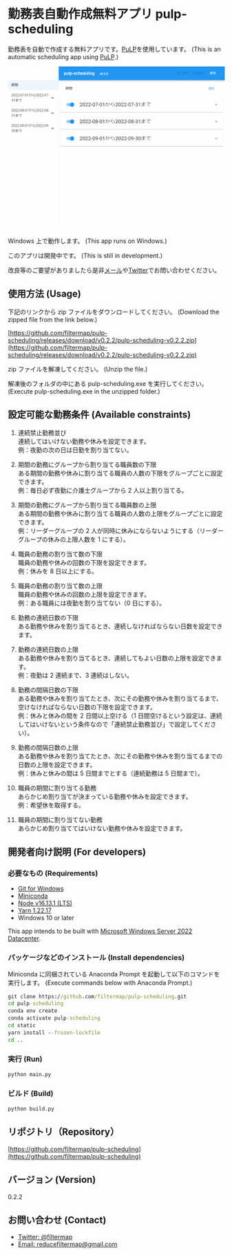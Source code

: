 # 勤務表自動作成無料アプリ pulp-scheduling

勤務表を自動で作成する無料アプリです。[PuLP](https://coin-or.github.io/pulp/)を使用しています。 (This is an automatic scheduling app using [PuLP](https://coin-or.github.io/pulp/).)

![Demo video](demo.gif?raw=true)

Windows 上で動作します。 (This app runs on Windows.)

このアプリは開発中です。 (This is still in development.)

改良等のご要望がありましたら是非[メール](mailto:reducefiltermap@gmail.com)や[Twitter](https://twitter.com/filtermap)でお問い合わせください。

## 使用方法 (Usage)

下記のリンクから zip ファイルをダウンロードしてください。 (Download the zipped file from the link below.)

[https://github.com/filtermap/pulp-scheduling/releases/download/v0.2.2/pulp-scheduling-v0.2.2.zip](https://github.com/filtermap/pulp-scheduling/releases/download/v0.2.2/pulp-scheduling-v0.2.2.zip)

zip ファイルを解凍してください。 (Unzip the file.)

解凍後のフォルダの中にある pulp-scheduling.exe を実行してください。 (Execute pulp-scheduling.exe in the unzipped folder.)

## 設定可能な勤務条件 (Available constraints)

1. 連続禁止勤務並び  
   連続してはいけない勤務や休みを設定できます。  
   例：夜勤の次の日は日勤を割り当てない。

2. 期間の勤務にグループから割り当てる職員数の下限  
   ある期間の勤務や休みに割り当てる職員の人数の下限をグループごとに設定できます。  
   例：毎日必ず夜勤に介護士グループから 2 人以上割り当てる。

3. 期間の勤務にグループから割り当てる職員数の上限  
   ある期間の勤務や休みに割り当てる職員の人数の上限をグループごとに設定できます。  
   例：リーダーグループの 2 人が同時に休みにならないようにする（リーダーグループの休みの上限人数を 1 にする）。

4. 職員の勤務の割り当て数の下限  
   職員の勤務や休みの回数の下限を設定できます。  
   例：休みを 8 日以上にする。

5. 職員の勤務の割り当て数の上限  
   職員の勤務や休みの回数の上限を設定できます。  
   例：ある職員には夜勤を割り当てない（0 日にする）。

6. 勤務の連続日数の下限  
   ある勤務や休みを割り当てるとき、連続しなければならない日数を設定できます。

7. 勤務の連続日数の上限  
   ある勤務や休みを割り当てるとき、連続してもよい日数の上限を設定できます。  
   例：夜勤は 2 連続まで、3 連続はしない。

8. 勤務の間隔日数の下限  
   ある勤務や休みを割り当てたとき、次にその勤務や休みを割り当てるまで、空けなければならない日数の下限を設定できます。  
   例：休みと休みの間を 2 日間以上空ける（1 日間空けるという設定は、連続してはいけないという条件なので「連続禁止勤務並び」で設定してください）。

9. 勤務の間隔日数の上限  
   ある勤務や休みを割り当てたとき、次にその勤務や休みを割り当てるまでの日数の上限を設定できます。  
   例：休みと休みの間は 5 日間までとする（連続勤務は 5 日間まで）。

10. 職員の期間に割り当てる勤務  
    あらかじめ割り当てが決まっている勤務や休みを設定できます。  
    例：希望休を取得する。

11. 職員の期間に割り当てない勤務  
    あらかじめ割り当ててはいけない勤務や休みを設定できます。

## 開発者向け説明 (For developers)

### 必要なもの (Requirements)

- [Git for Windows](https://gitforwindows.org/)
- [Miniconda](https://docs.conda.io/en/latest/miniconda.html)
- [Node v16.13.1 (LTS)](https://nodejs.org/en/blog/release/v16.13.1/)
- [Yarn 1.22.17](https://classic.yarnpkg.com/en/docs/install#windows-stable)
- Windows 10 or later

This app intends to be built with [Microsoft Windows Server 2022 Datacenter](https://github.com/actions/virtual-environments/blob/main/images/win/Windows2022-Readme.md#installed-software).

### パッケージなどのインストール (Install dependencies)

Miniconda に同梱されている Anaconda Prompt を起動して以下のコマンドを実行します。 (Execute commands below with Anaconda Prompt.)

```bat
git clone https://github.com/filtermap/pulp-scheduling.git
cd pulp-scheduling
conda env create
conda activate pulp-scheduling
cd static
yarn install --frozen-lockfile
cd ..
```

### 実行 (Run)

```bat
python main.py
```

### ビルド (Build)

```bat
python build.py
```

## リポジトリ（Repository）

[https://github.com/filtermap/pulp-scheduling](https://github.com/filtermap/pulp-scheduling)

## バージョン (Version)

0.2.2

## お問い合わせ (Contact)

- [Twitter: @filtermap](https://twitter.com/filtermap)
- [Email: reducefiltermap@gmail.com](mailto:reducefiltermap@gmail.com)
